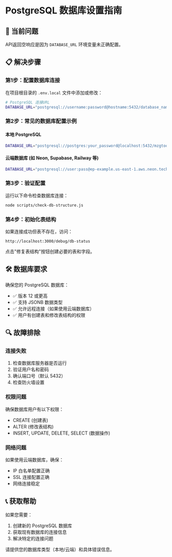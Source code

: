 # PostgreSQL 数据库设置指南

## 🔧 当前问题
API返回空响应是因为 `DATABASE_URL` 环境变量未正确配置。

## 📋 解决步骤

### 第1步：配置数据库连接

在项目根目录的 `.env.local` 文件中添加或修改：

```bash
# PostgreSQL 连接URL
DATABASE_URL="postgresql://username:password@hostname:5432/database_name"
```

### 第2步：常见的数据库配置示例

#### 本地 PostgreSQL
```bash
DATABASE_URL="postgresql://postgres:your_password@localhost:5432/mzgtools"
```

#### 云端数据库 (如 Neon, Supabase, Railway 等)
```bash
DATABASE_URL="postgresql://user:pass@ep-example.us-east-1.aws.neon.tech/dbname"
```

### 第3步：验证配置

运行以下命令检查数据库连接：
```bash
node scripts/check-db-structure.js
```

### 第4步：初始化表结构

如果连接成功但表不存在，访问：
```
http://localhost:3000/debug/db-status
```

点击"修复表结构"按钮创建必要的表和字段。

## 🛠️ 数据库要求

确保您的 PostgreSQL 数据库：
- ✅ 版本 12 或更高
- ✅ 支持 JSONB 数据类型
- ✅ 允许远程连接（如果使用云端数据库）
- ✅ 用户有创建表和修改表结构的权限

## 🔍 故障排除

### 连接失败
1. 检查数据库服务器是否运行
2. 验证用户名和密码
3. 确认端口号（默认 5432）
4. 检查防火墙设置

### 权限问题
确保数据库用户有以下权限：
- CREATE (创建表)
- ALTER (修改表结构)
- INSERT, UPDATE, DELETE, SELECT (数据操作)

### 网络问题
如果使用云端数据库，确保：
- IP 白名单配置正确
- SSL 连接配置正确
- 网络连接稳定

## 📞 获取帮助

如果您需要：
1. 创建新的 PostgreSQL 数据库
2. 获取现有数据库的连接信息
3. 解决特定的连接问题

请提供您的数据库类型（本地/云端）和具体错误信息。 